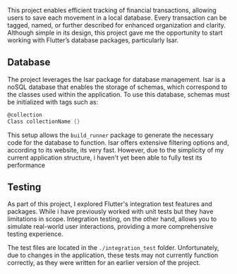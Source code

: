 This project enables efficient tracking of financial transactions, allowing users to save each movement in a local database. Every transaction can be tagged, named, or further described for enhanced organization and clarity.
Although simple in its design, this project gave me the opportunity to start working with Flutter’s database packages, particularly Isar.

## Database

The project leverages the Isar package for database management. Isar is a noSQL database that enables the storage of schemas, which correspond to the classes used within the application. To use this database, schemas must be initialized with tags such as:
```dart
@collection
Class collectionName {}
```
This setup allows the ``build_runner`` package to generate the necessary code for the database to function. 
Isar offers extensive filtering options and, according to its website, its very fast. However, due to the simplicity of my current application structure, i haven't yet been able to fully test its performance



## Testing

As part of this project, I explored Flutter's integration test features and packages. While i have previously worked with unit tests but they have limitations in scope. Integration testing, on the other hand, allows you to simulate real-world user interactions, providing a more comprehensive testing experience.

The test files are located in the ``./integration_test`` folder. Unfortunately, due to changes in the application, these tests may not currently function correctly, as they were written for an earlier version of the project.


